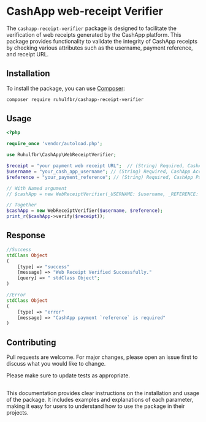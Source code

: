 # CashApp web-receipt Verifier

The `cashapp-receipt-verifier` package is designed to facilitate the verification of web receipts generated by the CashApp platform. This package provides functionality to validate the integrity of CashApp receipts by checking various attributes such as the username, payment reference, and receipt URL.

## Installation

To install the package, you can use [Composer](https://getcomposer.org/):

```bash
composer require ruhulfbr/cashapp-receipt-verifier
```

## Usage

```php
<?php

require_once 'vendor/autoload.php';

use Ruhulfbr\CashApp\WebReceiptVerifier;

$receipt = "your payment web receipt URL";  // (String) Required, CashApp Web receipt;
$username = "your_cash_app_username"; // (String) Required, CashApp Account Username;
$reference = "your_payment_reference"; // (String) Required, CashApp Payment Reference;

// With Named argument
// $cashApp = new WebReceiptVerifier(_USERNAME: $username, _REFERENCE: $reference);

// Together
$cashApp = new WebReceiptVerifier($username, $reference);
print_r($cashApp->verify($receipt));

```
## Response

```php
//Success
stdClass Object
(
    [type] => "success"
    [message] => "Web Receipt Verified Successfully."
    [query] => " stdClass Object";
)

//Error
stdClass Object
(
    [type] => "error"
    [message] => "CashApp payment `reference` is required"
)
```

## Contributing

Pull requests are welcome. For major changes, please open an issue first
to discuss what you would like to change.

Please make sure to update tests as appropriate.

## 
This documentation provides clear instructions on the installation and usage of the package. It includes examples and explanations of each parameter, making it easy for users to understand how to use the package in their projects.